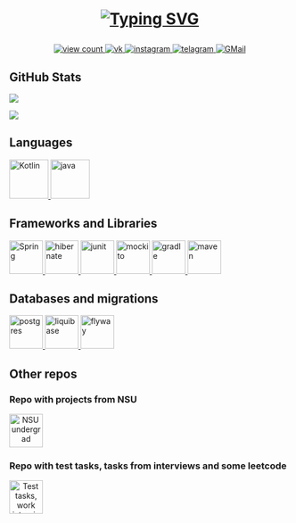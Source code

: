 <h1 align="center">
    
[![Typing SVG](https://readme-typing-svg.herokuapp.com?color=%2336BCF7&lines=I'm+Lev,+this+is+my+GitHub)](https://git.io/typing-svg)

</h1>

<p align="center">
    <a href="https://papertoilet.com/">
        <img
            src="https://komarev.com/ghpvc/?username=vonpartridge&style=for-the-badge&color=00AA00"
            alt="view count"
            title="View count (click for something interesting)">
    </a>
    <a href="https://vk.com/vonpartridge/">
        <img
            src="https://img.shields.io/badge/-Vkontakte-1155ba?style=for-the-badge&logo=Vk"
            title="VK"
            alt="vk">
    </a>
    <a href="https://instagram.com/leviathan_42/">
        <img
            src="https://img.shields.io/badge/Instagram-%23E4405F.svg?style=for-the-badge&logo=Instagram&logoColor=white"
            title="Instagram"
            alt="instagram">
    </a>
    <a href="https://t.me/vonpartridge/">
        <img
            src="https://img.shields.io/badge/Telegram-2CA5E0?style=for-the-badge&logo=telegram&logoColor=white"
            title="Telegram"
            alt="telagram">
    </a>
    <a href="mailto:l.kurashchenko@gmail.com">
        <img
            src="https://img.shields.io/badge/Gmail-D14836?style=for-the-badge&logo=gmail&logoColor=white"
            title="GMail"
            alt="GMail">
    </a>
</p>

<h2>GitHub Stats</h2>

![](http://github-profile-summary-cards.vercel.app/api/cards/profile-details?username=vonpartridge&theme=github_dark)

![](http://github-profile-summary-cards.vercel.app/api/cards/repos-per-language?username=vonpartridge&theme=transparent)

<h2>Languages</h2>
<a href="https://kotlinlang.org/">
    <img
        src="https://skillicons.dev/icons?i=kotlin"
        title="Kotlin"
        alt="Kotlin"
        height="70px">
</a>
<a href="https://oracle.com/ru/java/">
    <img
        src="https://skillicons.dev/icons?i=java"
        title="Java"
        alt="java"
        height="70px">
</a>
<h2>Frameworks and Libraries</h2>
<a href="https://spring.io/">
    <img
    src="https://skillicons.dev/icons?i=spring"
    title="Spring"
    alt="Spring"
    height="60px">
</a>

<a href="https://hibernate.org/">
    <img
    src="https://skillicons.dev/icons?i=hibernate"
    title="hibernate"
    alt="hibernate"
    height="60px">
</a>

<a href="https://junit.org/">
    <img
    src="https://junit.org/junit5/assets/img/junit5-logo.png"
    title="junit"
    alt="junit"
    height="60px">
</a>

<a href="https://mockito.org/">
    <img
    src="https://github.com/mockito/mockito.github.io/raw/master/img/logo%402x.png"
    title="mockito"
    alt="mockito"
    height="60px">
</a>

<a href="https://gradle.org/">
    <img
        src="https://skillicons.dev/icons?i=gradle"
        title="gradle"
        alt="gradle"
        height="60px">
</a>

<a href="https://maven.apache.org/">
    <img
        src="https://skillicons.dev/icons?i=maven"
        title="Maven"
        alt="maven"
        height="60px">
</a>

<h2>Databases and migrations</h2>
<a href="https://postgresql.org/">
<img
src="https://skillicons.dev/icons?i=postgres"
title="postgres"
alt="postgres"
height="60px">
</a>

<a href="https://liquibase.org/">
<img
    src="https://assets-global.website-files.com/65c3a844357606c1b08a1e74/65c3a844357606c1b08a1e97_Vector%20(1).svg"
    title="liquibase"
    alt="liquibase"
    height="60px">
</a>

<a href="https://flywaydb.org/">
<img
    src="https://camo.githubusercontent.com/cfbeb70a5c45e7ea3ffd808f85ab5e10430b7a00e3dc55d5862e6b3cddd1e0be/68747470733a2f2f666c7977617964622e6f72672f6173736574732f6c6f676f2f666c797761792d6c6f676f2e706e67"
    title="flyway"
    alt="flyway"
    height="60px">
</a>

[//]: # (<h2>Other tools<h2>)


## Other repos
<h3>Repo with projects from NSU</h1>
<a align="center" href="https://github.com/NSU-IT-undergrad-courses/">
<img
    src="https://avatars.githubusercontent.com/u/162310381?s=200&v=4"
    title="NSU undergrad courses"
    alt="NSU undergrad courses"
    height="60px">
</a>

<h3>Repo with test tasks, tasks from interviews and some leetcode</h1>
<a align="center" href="https://github.com/test-tasks-and-interviews">
<img
    src="https://avatars.githubusercontent.com/u/162309332?s=200&v=4"
    title="Test tasks, work interviews"
    alt="Test tasks, work interviews"
    height="60px">
</a>
